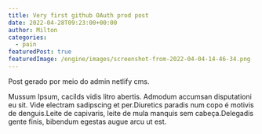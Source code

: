 ```yaml
---
title: Very first github OAuth prod post
date: 2022-04-28T09:23:00+00:00
author: Milton
categories:
  - pain
featuredPost: true
featuredImage: /engine/images/screenshot-from-2022-04-04-14-46-34.png
---
```

Post gerado por meio do admin netlify cms.

Mussum Ipsum, cacilds vidis litro abertis. Admodum accumsan disputationi eu sit. Vide electram sadipscing et per.Diuretics paradis num copo é motivis de denguis.Leite de capivaris, leite de mula manquis sem cabeça.Delegadis gente finis, bibendum egestas augue arcu ut est.
